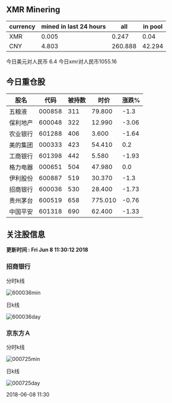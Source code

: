 ## XMR Minering

|currency|mined in last 24 hours|all|in pool|
|---|---|---|---|
|XMR|0.005|0.247|0.04|
|CNY|4.803|260.888|42.294|

今日美元对人民币 6.4	今日xmr对人民币1055.16


## 今日重仓股 

|股名|代码|被持数|时价|涨跌%|
|---|---|---|---|---|
|五粮液|000858|311|79.800|-1.3|
|保利地产|600048|322|12.990|-3.06|
|农业银行|601288|406|3.600|-1.64|
|美的集团|000333|423|54.410|0.2|
|工商银行|601398|442|5.580|-1.93|
|格力电器|000651|504|47.980|0.0|
|伊利股份|600887|519|30.370|-1.3|
|招商银行|600036|530|28.400|-1.73|
|贵州茅台|600519|658|775.010|-0.76|
|中国平安|601318|690|62.400|-1.33|

## 关注股信息
**更新时间 : Fri Jun  8 11:30:12 2018**
### 招商银行 
分时k线

![600036min](http://image.sinajs.cn/newchart/min/n/sh600036.gif)

日k线

![600036day](http://image.sinajs.cn/newchart/daily/n/sh600036.gif)

### 京东方Ａ 
分时k线

![000725min](http://image.sinajs.cn/newchart/min/n/sz000725.gif)

日k线

![000725day](http://image.sinajs.cn/newchart/daily/n/sz000725.gif)

2018-06-08 11:30